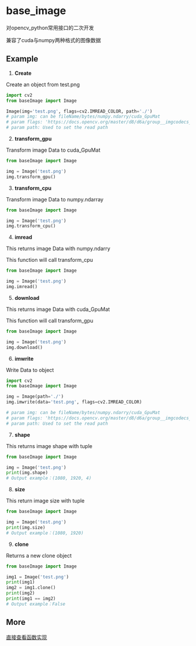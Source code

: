 # base_image
对opencv_python常用接口的二次开发

兼容了cuda与numpy两种格式的图像数据

## Example

1. **Create**

Create an object from test.png

```Python
import cv2
from baseImage import Image

Image(img='test.png', flags=cv2.IMREAD_COLOR, path='./')
# param img: can be fileName/bytes/numpy.ndarry/cuda_GpuMat
# param flags: 'https://docs.opencv.org/master/d8/d6a/group__imgcodecs__flags.html#ga61d9b0126a3e57d9277ac48327799c80'
# param path: Used to set the read path
```

2. **transform_gpu**

Transform image Data to cuda_GpuMat

```Python
from baseImage import Image

img = Image('test.png')
img.transform_gpu()
```

3. **transform_cpu**

Transform image Data to numpy.ndarray

```Python
from baseImage import Image

img = Image('test.png')
img.transform_cpu()
```

4. **imread**

This returns image Data with numpy.ndarry

This function will call transform_cpu

```Python
from baseImage import Image

img = Image('test.png')
img.imread()
```

5. **download**

This returns image Data with cuda_GpuMat

This function will call transform_gpu

```Python
from baseImage import Image

img = Image('test.png')
img.download()
```

6. **imwrite**

Write Data to object

```Python
import cv2
from baseImage import Image

img = Image(path='./')
img.imwrite(data='test.png', flags=cv2.IMREAD_COLOR)

# param img: can be fileName/bytes/numpy.ndarry/cuda_GpuMat
# param flags: 'https://docs.opencv.org/master/d8/d6a/group__imgcodecs__flags.html#ga61d9b0126a3e57d9277ac48327799c80'
# param path: Used to set the read path
```

7. **shape**

This returns image shape with tuple

```Python
from baseImage import Image

img = Image('test.png')
print(img.shape)
# Output example：(1080, 1920, 4)
```

8. **size**

This return image size with tuple

```Python
from baseImage import Image

img = Image('test.png')
print(img.size)
# Output example：(1080, 1920)
```

9. **clone**

Returns a new clone object

```Python
from baseImage import Image

img1 = Image('test.png')
print(img1)
img2 = img1.clone()
print(img2)
print(img1 == img2)
# Output example：False
```

## More
[直接查看函数实现](https://github.com/hakaboom/base_image/blob/master/baseImage/base_image.py#L170)

